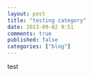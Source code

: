 ```yaml
---
layout: post
title: "testing category"
date: 2013-09-02 9:51
comments: true
published: false
categories: ["blog"]
---
```

test